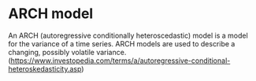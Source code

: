 # ARCH model
An ARCH (autoregressive conditionally heteroscedastic) model is a model for the variance of a time series. ARCH models are used to describe a changing, possibly volatile variance. (https://www.investopedia.com/terms/a/autoregressive-conditional-heteroskedasticity.asp)
